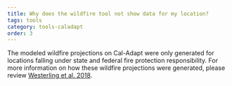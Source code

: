 ```yaml
---
title: Why does the wildfire tool not show data for my location?
tags: tools
category: tools-caladapt
order: 3
---
```


The modeled wildfire projections on Cal-Adapt were only generated for locations falling under state and federal fire protection responsibility. For more information on how these wildfire projections were generated, please review [Westerling et al. 2018](https://www.energy.ca.gov/sites/default/files/2019-11/Projections_CCCA4-CEC-2018-014_ADA.pdf).
